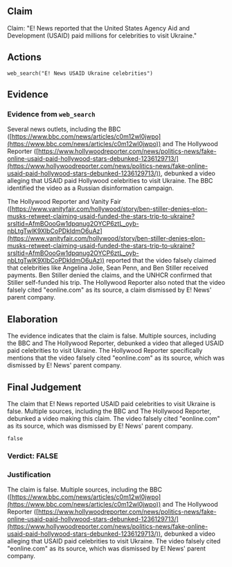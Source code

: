 ## Claim
Claim: "E! News reported that the United States Agency Aid and Development (USAID) paid millions for celebrities to visit Ukraine."

## Actions
```
web_search("E! News USAID Ukraine celebrities")
```

## Evidence
### Evidence from `web_search`
Several news outlets, including the BBC ([https://www.bbc.com/news/articles/c0m12wl0jwpo](https://www.bbc.com/news/articles/c0m12wl0jwpo)) and The Hollywood Reporter ([https://www.hollywoodreporter.com/news/politics-news/fake-online-usaid-paid-hollywood-stars-debunked-1236129713/](https://www.hollywoodreporter.com/news/politics-news/fake-online-usaid-paid-hollywood-stars-debunked-1236129713/)), debunked a video alleging that USAID paid Hollywood celebrities to visit Ukraine. The BBC identified the video as a Russian disinformation campaign.

The Hollywood Reporter and Vanity Fair ([https://www.vanityfair.com/hollywood/story/ben-stiller-denies-elon-musks-retweet-claiming-usaid-funded-the-stars-trip-to-ukraine?srsltid=AfmBOooGw1dpqnug2OYCP6ztL_oyb-nbLtgTwlK9XIbCoPDkIdmO6uAz](https://www.vanityfair.com/hollywood/story/ben-stiller-denies-elon-musks-retweet-claiming-usaid-funded-the-stars-trip-to-ukraine?srsltid=AfmBOooGw1dpqnug2OYCP6ztL_oyb-nbLtgTwlK9XIbCoPDkIdmO6uAz)) reported that the video falsely claimed that celebrities like Angelina Jolie, Sean Penn, and Ben Stiller received payments. Ben Stiller denied the claims, and the UNHCR confirmed that Stiller self-funded his trip. The Hollywood Reporter also noted that the video falsely cited "eonline.com" as its source, a claim dismissed by E! News' parent company.


## Elaboration
The evidence indicates that the claim is false. Multiple sources, including the BBC and The Hollywood Reporter, debunked a video that alleged USAID paid celebrities to visit Ukraine. The Hollywood Reporter specifically mentions that the video falsely cited "eonline.com" as its source, which was dismissed by E! News' parent company.


## Final Judgement
The claim that E! News reported USAID paid celebrities to visit Ukraine is false. Multiple sources, including the BBC and The Hollywood Reporter, debunked a video making this claim. The video falsely cited "eonline.com" as its source, which was dismissed by E! News' parent company.

`false`


### Verdict: FALSE

### Justification
The claim is false. Multiple sources, including the BBC ([https://www.bbc.com/news/articles/c0m12wl0jwpo](https://www.bbc.com/news/articles/c0m12wl0jwpo)) and The Hollywood Reporter ([https://www.hollywoodreporter.com/news/politics-news/fake-online-usaid-paid-hollywood-stars-debunked-1236129713/](https://www.hollywoodreporter.com/news/politics-news/fake-online-usaid-paid-hollywood-stars-debunked-1236129713/)), debunked a video alleging that USAID paid celebrities to visit Ukraine. The video falsely cited "eonline.com" as its source, which was dismissed by E! News' parent company.
